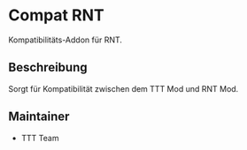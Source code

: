 # Compat RNT

Kompatibilitäts-Addon für RNT.

## Beschreibung

Sorgt für Kompatibilität zwischen dem TTT Mod und RNT Mod.

## Maintainer

- TTT Team
